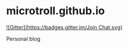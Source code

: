 microtroll.github.io
====================
[![Gitter](https://badges.gitter.im/Join Chat.svg)](https://gitter.im/microtroll/microtroll.github.io?utm_source=badge&utm_medium=badge&utm_campaign=pr-badge&utm_content=badge)

Personal blog
